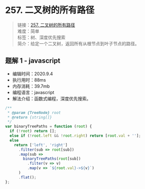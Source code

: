# 257. 二叉树的所有路径

> 链接：[257. 二叉树的所有路径](https://leetcode-cn.com/problems/binary-tree-paths/)  
> 难度：简单  
> 标签：树、深度优先搜索  
> 简介：给定一个二叉树，返回所有从根节点到叶子节点的路径。

## 题解 1 - javascript

- 编辑时间：2020.9.4
- 执行用时：88ms
- 内存消耗：39.7mb
- 编程语言：javascript
- 解法介绍：函数式编程，深度优先搜索。

```javascript
/**
 * @param {TreeNode} root
 * @return {string[]}
 */
var binaryTreePaths = function (root) {
  if (!root) return [];
  else if (!root.left && !root.right) return [root.val + ''];
  else
    return ['left', 'right']
      .filter(sub => root[sub])
      .map(sub =>
        binaryTreePaths(root[sub])
          .filter(v => v)
          .map(v => `${root.val}->${v}`)
      )
      .flat();
};
```
